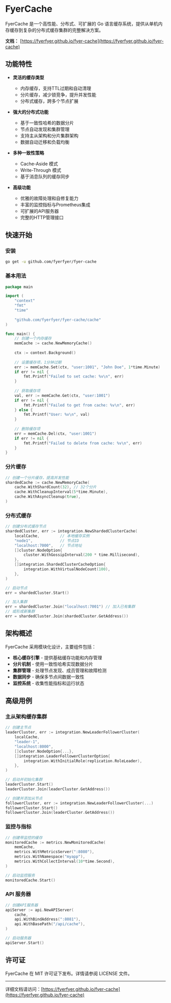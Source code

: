 # FyerCache

FyerCache 是一个高性能、分布式、可扩展的 Go 语言缓存系统，提供从单机内存缓存到复杂的分布式缓存集群的完整解决方案。

**文档：** [https://fyerfyer.github.io/fyer-cache](https://fyerfyer.github.io/fyer-cache)

## 功能特性

- **灵活的缓存类型**
    - 内存缓存，支持TTL过期和自动清理
    - 分片缓存，减少锁竞争，提升并发性能
    - 分布式缓存，跨多个节点扩展

- **强大的分布式功能**
    - 基于一致性哈希的数据分片
    - 节点自动发现和集群管理
    - 支持主从架构和分片集群架构
    - 数据自动迁移和负载均衡

- **多种一致性策略**
    - Cache-Aside 模式
    - Write-Through 模式
    - 基于消息队列的缓存同步

- **高级功能**
    - 优雅的故障处理和自修复能力
    - 丰富的监控指标与Prometheus集成
    - 可扩展的API服务器
    - 完整的HTTP管理接口

## 快速开始

### 安装

```bash
go get -u github.com/fyerfyer/fyer-cache
```

### 基本用法

```go
package main

import (
    "context"
    "fmt"
    "time"
    
    "github.com/fyerfyer/fyer-cache/cache"
)

func main() {
    // 创建一个内存缓存
    memCache := cache.NewMemoryCache()
    
    ctx := context.Background()
    
    // 设置缓存项，1分钟过期
    err := memCache.Set(ctx, "user:1001", "John Doe", 1*time.Minute)
    if err != nil {
        fmt.Printf("Failed to set cache: %v\n", err)
    }
    
    // 获取缓存项
    val, err := memCache.Get(ctx, "user:1001")
    if err != nil {
        fmt.Printf("Failed to get from cache: %v\n", err)
    } else {
        fmt.Printf("User: %v\n", val)
    }
    
    // 删除缓存项
    err = memCache.Del(ctx, "user:1001")
    if err != nil {
        fmt.Printf("Failed to delete from cache: %v\n", err)
    }
}
```

### 分片缓存

```go
// 创建一个分片缓存，提高并发性能
shardedCache := cache.NewMemoryCache(
    cache.WithShardCount(32), // 32个分片
    cache.WithCleanupInterval(5*time.Minute),
    cache.WithAsyncCleanup(true),
)
```

### 分布式缓存

```go
// 创建分布式缓存节点
shardedCluster, err := integration.NewShardedClusterCache(
    localCache,         // 本地缓存实例
    "node1",            // 节点ID
    "localhost:7000",   // 节点地址
    []cluster.NodeOption{
        cluster.WithGossipInterval(200 * time.Millisecond),
    },
    []integration.ShardedClusterCacheOption{
        integration.WithVirtualNodeCount(100),
    },
)

// 启动节点
err = shardedCluster.Start()

// 加入集群
err = shardedCluster.Join("localhost:7001") // 加入已有集群
// 或形成新集群
err = shardedCluster.Join(shardedCluster.GetAddress())
```

## 架构概述

FyerCache 采用模块化设计，主要组件包括：

- **核心缓存引擎** - 提供基础缓存功能和内存管理
- **分片机制** - 使用一致性哈希实现数据分片
- **集群管理** - 处理节点发现、成员管理和故障检测
- **数据同步** - 确保多节点间数据一致性
- **监控系统** - 收集性能指标和运行状态

## 高级用例

### 主从架构缓存集群

```go
// 创建主节点
leaderCluster, err := integration.NewLeaderFollowerCluster(
    localCache,
    "leader-1",
    "localhost:8000",
    []cluster.NodeOption{...},
    []integration.LeaderFollowerClusterOption{
        integration.WithInitialRole(replication.RoleLeader),
    },
)

// 启动并初始化集群
leaderCluster.Start()
leaderCluster.Join(leaderCluster.GetAddress())

// 创建并添加从节点
followerCluster, err := integration.NewLeaderFollowerCluster(...)
followerCluster.Start()
followerCluster.Join(leaderCluster.GetAddress())
```

### 监控与指标

```go
// 创建带监控的缓存
monitoredCache := metrics.NewMonitoredCache(
    memCache,
    metrics.WithMetricsServer(":8080"),
    metrics.WithNamespace("myapp"),
    metrics.WithCollectInterval(10*time.Second),
)

// 启动监控服务
monitoredCache.Start()
```

### API 服务器

```go
// 创建API服务器
apiServer := api.NewAPIServer(
    cache,
    api.WithBindAddress(":8081"),
    api.WithBasePath("/api/cache"),
)

// 启动服务器
apiServer.Start()
```

## 许可证

FyerCache 在 MIT 许可证下发布。详情请参阅 LICENSE 文件。

---

详细文档请访问：[https://fyerfyer.github.io/fyer-cache](https://fyerfyer.github.io/fyer-cache)